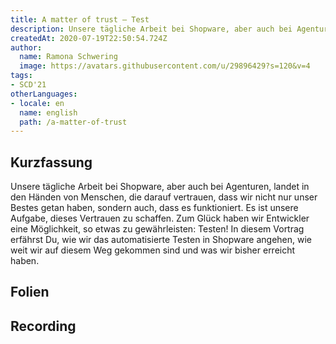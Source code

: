 ```yaml
---
title: A matter of trust – Test
description: Unsere tägliche Arbeit bei Shopware, aber auch bei Agenturen, landet in den Händen von Menschen, die darauf vertrauen, dass wir nicht nur unser Bestes getan haben, sondern auch, dass es funktioniert.
createdAt: 2020-07-19T22:50:54.724Z
author:
  name: Ramona Schwering
  image: https://avatars.githubusercontent.com/u/29896429?s=120&v=4
tags:
- SCD'21
otherLanguages:
- locale: en
  name: english
  path: /a-matter-of-trust
---
```


## Kurzfassung

Unsere tägliche Arbeit bei Shopware, aber auch bei Agenturen, landet in den Händen von Menschen, die darauf vertrauen, dass wir nicht nur unser Bestes getan haben, sondern auch, dass es funktioniert. Es ist unsere Aufgabe, dieses Vertrauen zu schaffen. Zum Glück haben wir Entwickler eine Möglichkeit, so etwas zu gewährleisten: Testen! In diesem Vortrag erfährst Du, wie wir das automatisierte Testen in Shopware angehen, wie weit wir auf diesem Weg gekommen sind und was wir bisher erreicht haben.

## Folien

<media-grid :media="[{
name: 'Folien',
description: 'Du kannst meine Folien auf Speakerdeck finden',
url: 'https://speakerdeck.com/leichteckig/a-matter-of-trust-test'
}]"></media-grid>

## Recording

<media-grid :media="[{
name: '🇺🇸 SCD\'21',
url: 'https://www.youtube-nocookie.com/embed/sxvQoWF4KS0'
}]"></media-grid>
